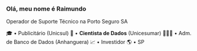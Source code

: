 ### Olá, meu nome é Raimundo
Operador de Suporte Técnico na Porto Seguro SA 

🎓 • Publicitário (Unicsul) 
🚀 • **Cientista de Dados** (Unicesumar)
🦸🏽‍♂️ • Adm. de Banco de Dados (Anhanguera)
📈 • Investidor
🌎 • SP
